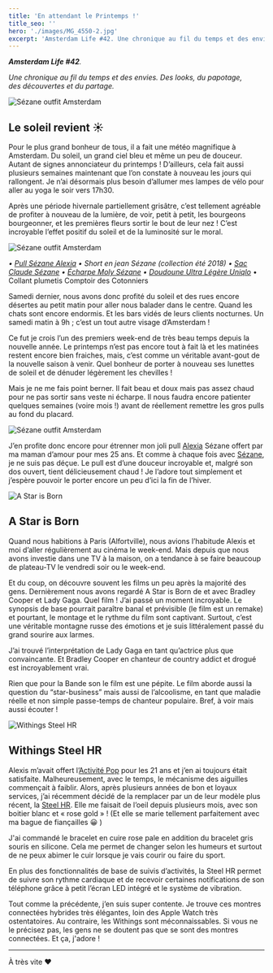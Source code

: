 ```yaml
---
title: 'En attendant le Printemps !'
title_seo: ''
hero: './images/MG_4550-2.jpg'
excerpt: 'Amsterdam Life #42. Une chronique au fil du temps et des envies. Des looks, du papotage, des découvertes et du partage. Le soleil revient ☀️ Pour le plus grand bonheur de tous, il a fait une météo magnifique à Amsterdam. Du soleil, un grand ciel bleu et même un peu de douceur. Autant de signes annonciateur du printemps ! D’ailleurs, cela fait aussi plusieurs semaines maintenant que l’on'
---
```


_**Amsterdam Life #42**._

_Une chronique au fil du temps et des envies. Des looks, du papotage, des découvertes et du partage._

<img alt="Sézane outfit Amsterdam" src="./images/MG_4555-2.jpg">

## Le soleil revient ☀️

Pour le plus grand bonheur de tous, il a fait une météo magnifique à Amsterdam. Du soleil, un grand ciel bleu et même un peu de douceur. Autant de signes annonciateur du printemps ! D’ailleurs, cela fait aussi plusieurs semaines maintenant que l’on constate à nouveau les jours qui rallongent. Je n’ai désormais plus besoin d’allumer mes lampes de vélo pour aller au yoga le soir vers 17h30.

Après une période hivernale partiellement grisâtre, c’est tellement agréable de profiter à nouveau de la lumière, de voir, petit à petit, les bourgeons bourgeonner, et les premières fleurs sortir le bout de leur nez ! C’est incroyable l’effet positif du soleil et de la luminosité sur le moral.

<img alt="Sézane outfit Amsterdam" src="./images/MG_4537-2.jpg">

_• [Pull Sézane Alexia](https://www.sezane.com/fr/product/collection-hiver/pull-alexia) • Short en jean Sézane (collection été 2018) • [Sac Claude Sézane](https://www.sezane.com/fr/product/collection-hiver/15751-sac-claude) • [Écharpe Moly Sézane](https://www.sezane.com/fr/product/collection-hiver/echarpe-molly) • [Doudoune Ultra Légère Uniqlo](https://www.uniqlo.com/fr/fr/product/doudoune-ultra-legere-transportable-femme-409116.html?dwvar_409116_color=COL07&dwvar_409116_size=SMA001)_ • Collant plumetis Comptoir des Cotonniers

Samedi dernier, nous avons donc profité du soleil et des rues encore désertes au petit matin pour aller nous balader dans le centre. Quand les chats sont encore endormis. Et les bars vidés de leurs clients nocturnes. Un samedi matin à 9h ; c’est un tout autre visage d’Amsterdam !

Ce fut je crois l’un des premiers week-end de très beau temps depuis la nouvelle année. Le printemps n’est pas encore tout à fait là et les matinées restent encore bien fraiches, mais, c’est comme un véritable avant-gout de la nouvelle saison à venir. Quel bonheur de porter à nouveau ses lunettes de soleil et de dénuder légèrement les chevilles !

Mais je ne me fais point berner. Il fait beau et doux mais pas assez chaud pour ne pas sortir sans veste ni écharpe. Il nous faudra encore patienter quelques semaines (voire mois !) avant de réellement remettre les gros pulls au fond du placard.

<img alt="Sézane outfit Amsterdam" src="./images/MG_4568-2.jpg">

J’en profite donc encore pour étrenner mon joli pull [Alexia](https://www.sezane.com/fr/product/collection-hiver/pull-alexia) Sézane offert par ma maman d’amour pour mes 25 ans. Et comme à chaque fois avec [Sézane](https://www.sezane.com/fr), je ne suis pas déçue. Le pull est d’une douceur incroyable et, malgré son dos ouvert, tient délicieusement chaud ! Je l’adore tout simplement et j’espère pouvoir le porter encore un peu d’ici la fin de l’hiver.

<img alt="A Star is Born" src="./images/MV5BNmE5ZmE3OGItNTdlNC00YmMxLWEzNjctYzAwOGQ5ODg0OTI0XkEyXkFqcGdeQXVyMTMxODk2OTU@._V1_.jpg">

## A Star is Born

Quand nous habitions à Paris (Alfortville), nous avions l’habitude Alexis et moi d’aller régulièrement au cinéma le week-end. Mais depuis que nous avons investie dans une TV à la maison, on a tendance à se faire beaucoup de plateau-TV le vendredi soir ou le week-end.

Et du coup, on découvre souvent les films un peu après la majorité des gens. Dernièrement nous avons regardé A Star is Born de et avec Bradley Cooper et Lady Gaga. Quel film ! J’ai passé un moment incroyable. Le synopsis de base pourrait paraître banal et prévisible (le film est un remake) et pourtant, le montage et le rythme du film sont captivant. Surtout, c’est une véritable montagne russe des émotions et je suis littéralement passé du grand sourire aux larmes.

J’ai trouvé l’interprétation de Lady Gaga en tant qu’actrice plus que convaincante. Et Bradley Cooper en chanteur de country addict et drogué est incroyablement vrai.

Rien que pour la Bande son le film est une pépite. Le film aborde aussi la question du “star-business” mais aussi de l’alcoolisme, en tant que maladie réelle et non simple passe-temps de chanteur populaire. Bref, à voir mais aussi écouter !

<img alt="Withings Steel HR" src="./images/MG_4809-1.jpg">

## Withings Steel HR

Alexis m’avait offert l’[Activité Pop](https://dyw7ncnq1en5l.cloudfront.net/optim/produits/683/23133/withings-activite-pop_c8b752bf24e10340.jpg) pour les 21 ans et j’en ai toujours était satisfaite. Malheureusement, avec le temps, le mécanisme des aiguilles commençait à faiblir. Alors, après plusieurs années de bon et loyaux services, j’ai récemment décidé de la remplacer par un de leur modèle plus récent, la [Steel HR](https://www.withings.com/fr/fr/steel-hr). Elle me faisait de l’oeil depuis plusieurs mois, avec son boitier blanc et « rose gold » ! (Et elle se marie tellement parfaitement avec ma bague de fiançailles 😀 )

J'ai commandé le bracelet en cuire rose pale en addition du bracelet gris souris en silicone. Cela me permet de changer selon les humeurs et surtout de ne peux abimer le cuir lorsque je vais courir ou faire du sport.

En plus des fonctionnalités de base de suivis d’activités, la Steel HR permet de suivre son rythme cardiaque et de recevoir certaines notifications de son téléphone grâce à petit l’écran LED intégré et le système de vibration.

Tout comme la précédente, j’en suis super contente. Je trouve ces montres connectées hybrides très élégantes, loin des Apple Watch très ostentatoires. Au contraire, les Withings sont méconnaissables. Si vous ne le précisez pas, les gens ne se doutent pas que se sont des montres connectées. Et ça, j'adore !

---

À très vite ❤️
